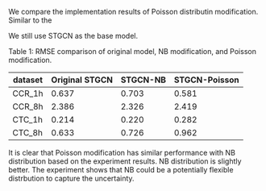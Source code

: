 We compare the implementation results of Poisson distributin modification. Similar to the 

We still use STGCN as the base model. 

Table 1: RMSE comparison of original model, NB modification, and Poisson modification.

| dataset  | Original STGCN  | STGCN-NB | STGCN-Poisson | 
|---|---|---|---|
|  CCR_1h | 0.637  |  0.703 | 0.581 |
|  CCR_8h | 2.386  |  2.326 | 2.419 |
|  CTC_1h | 0.214  | 0.220  | 0.282 |
|  CTC_8h | 0.633  | 0.726  | 0.962 |  

It is clear that Poisson modification has similar performance with NB distribution based on the experiment results. NB distribution is slightly better. The experiment shows that NB could be a potentially flexible distrbution to capture the uncertainty.
